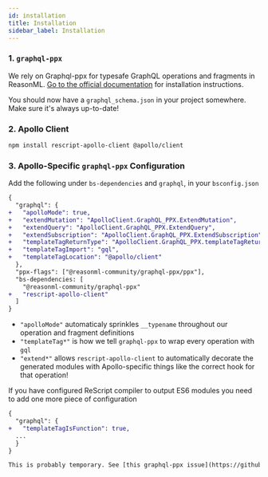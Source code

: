 ```yaml
---
id: installation
title: Installation
sidebar_label: Installation
---
```


### 1. `graphql-ppx`

We rely on Graphql-ppx for typesafe GraphQL operations and fragments in ReasonML. [Go to the official documentation](https://beta.graphql-ppx.com) for installation instructions.

You should now have a `graphql_schema.json` in your project somewhere. Make sure it's always up-to-date!

### 2. Apollo Client

```sh
npm install rescript-apollo-client @apollo/client
```

### 3. Apollo-Specific `graphql-ppx` Configuration

Add the following under `bs-dependencies` and `graphql`, in your `bsconfig.json`

```diff
{
  "graphql": {
+   "apolloMode": true,
+   "extendMutation": "ApolloClient.GraphQL_PPX.ExtendMutation",
+   "extendQuery": "ApolloClient.GraphQL_PPX.ExtendQuery",
+   "extendSubscription": "ApolloClient.GraphQL_PPX.ExtendSubscription",
+   "templateTagReturnType": "ApolloClient.GraphQL_PPX.templateTagReturnType",
+   "templateTagImport": "gql",
+   "templateTagLocation": "@apollo/client"
  },
  "ppx-flags": ["@reasonml-community/graphql-ppx/ppx"],
  "bs-dependencies: [
    "@reasonml-community/graphql-ppx"
+   "rescript-apollo-client"
  ]
}
```

- `"apolloMode"` automaticaly sprinkles `__typename` throughout our operation and fragment definitions
- `"templateTag*"` is how we tell `graphql-ppx` to wrap every operation with `gql`
- `"extend*"` allows `rescript-apollo-client` to automatically decorate the generated modules with Apollo-specific things like the correct hook for that operation!

If you have configured ReScript compiler to output ES6 modules you need to add one more piece of configuration

```diff
{
  "graphql": {
+   "templateTagIsFunction": true,
  ...
  }
}

This is probably temporary. See [this graphql-ppx issue](https://github.com/reasonml-community/rescript-apollo-client/issues/70)
```

